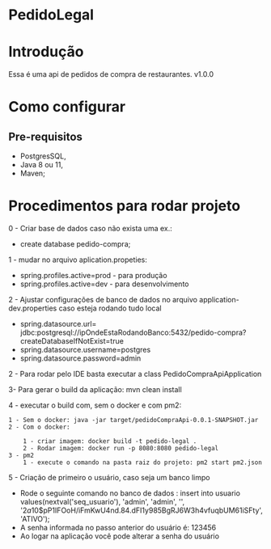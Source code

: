 # PedidoLegal

# Introdução

Essa é uma api de pedidos de compra de restaurantes. v1.0.0

# Como configurar

## Pre-requisitos

- PostgresSQL,
- Java 8 ou 11,
- Maven;

# Procedimentos para rodar projeto
0 - Criar base de dados caso não exista uma ex.: 
- create database pedido-compra;

1 - mudar no arquivo aplication.propeties: 
- spring.profiles.active=prod - para produção
- spring.profiles.active=dev - para desenvolvimento

2 - Ajustar configurações de banco de dados no arquivo application-dev.properties caso esteja rodando tudo local
- spring.datasource.url= jdbc:postgresql://ipOndeEstaRodandoBanco:5432/pedido-compra?createDatabaseIfNotExist=true
- spring.datasource.username=postgres
- spring.datasource.password=admin

2 - Para rodar pelo IDE basta executar a class PedidoCompraApiApplication

3- Para gerar o build da aplicação: mvn clean install



4 - executar o build com, sem o docker e com pm2: 

	1 - Sem o docker: java -jar target/pedidoCompraApi-0.0.1-SNAPSHOT.jar
	2 - Com o docker:
		
		1 - criar imagem: docker build -t pedido-legal .
		2 - Rodar imagem: docker run -p 8080:8080 pedido-legal
	3 - pm2
		1 - execute o comando na pasta raiz do projeto: pm2 start pm2.json

5 - Criação de primeiro o usuário, caso seja um banco limpo
- Rode o seguinte comando no banco de dados : insert into usuario values(nextval('seq_usuario'), 'admin', 'admin', '', '$2a$10$pP1IFOoH/iFmKwU4nd.84.dFI1y985BgRJ6W3h4vfuqbUM61iSFty', 'ATIVO');
- A senha informada no passo anterior do usuário é: 123456
- Ao logar na aplicação você pode alterar a senha do usuário


